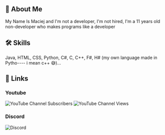 ## 🚀 About Me
My Name Is Maciej and I'm not a developer, I'm not hired, I'm a 11 years old non-developer who makes programs like a developer 

## 🛠 Skills
Java, HTML, CSS, Python, C#, C, C++, F#, H# (my own language made in Pytho---- i mean c++ 😅)...


## 🔗 Links
### Youtube
![YouTube Channel Subscribers](https://img.shields.io/youtube/channel/subscribers/UCn0K3rR1CbAhQbpn6jz8k5g?style=flat-square&logo=youtube&logoColor=%23FF0000&labelColor=%23FFFFFF&color=%23FF0000)
![YouTube Channel Views](https://img.shields.io/youtube/channel/views/UCn0K3rR1CbAhQbpn6jz8k5g?style=flat-square&logo=youtube&logoColor=%23FF0000&labelColor=%23FFFFFF&color=%23FF0000)
### Discord
![Discord](https://img.shields.io/discord/1123657280148226148?style=flat_square&logo=discord&logoColor=%230000FF&labelColor=%23000000&color=%230000FF)

